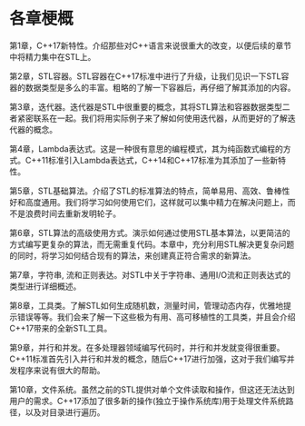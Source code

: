 # 各章梗概 

第1章，C++17新特性。介绍那些对C++语言来说很重大的改变，以便后续的章节中将精力集中在STL上。

第2章，STL容器。STL容器在C++17标准中进行了升级，让我们见识一下STL容器的数据类型是多么的丰富。粗略的了解一下容器后，再仔细了解其添加的内容。

第3章，迭代器。迭代器是STL中很重要的概念，其将STL算法和容器数据类型二者紧密联系在一起。我们将用实际例子来了解如何使用迭代器，从而更好的了解迭代器的概念。

第4章，Lambda表达式。这是一种很有意思的编程模式，其为纯函数式编程的方式。C++11标准引入Lambda表达式，C++14和C++17标准为其添加了一些新特性。

第5章，STL基础算法。介绍了STL的标准算法的特点，简单易用、高效、鲁棒性好和高度通用。我们将学习如何使用它们，这样就可以集中精力在解决问题上，而不是浪费时间去重新发明轮子。

第6章，STL算法的高级使用方式。演示如何通过使用STL基本算法，以更简洁的方式编写更复杂的算法，而无需重复代码。本章中，充分利用STL解决更复杂问题的同时，将学习如何结合现有的算法，来创建真正符合需求的新算法。

第7章，字符串, 流和正则表达。对STL中关于字符串、通用I/O流和正则表达式的类型进行详细概述。

第8章，工具类。了解STL如何生成随机数，测量时间，管理动态内存，优雅地提示错误等等。我们会来了解一下这些极为有用、高可移植性的工具类，并且会介绍C++17带来的全新STL工具。

第9章，并行和并发。在多处理器领域编写代码时，并行和并发就变得很重要。C++11标准首先引入并行和并发的概念，随后C++17进行加强，这对于我们编写并发程序来说有很大的帮助。

第10章，文件系统。虽然之前的STL提供对单个文件读取和操作，但这还无法达到用户的需求。C++17添加了很多新的操作(独立于操作系统库)用于处理文件系统路径，以及对目录进行遍历。